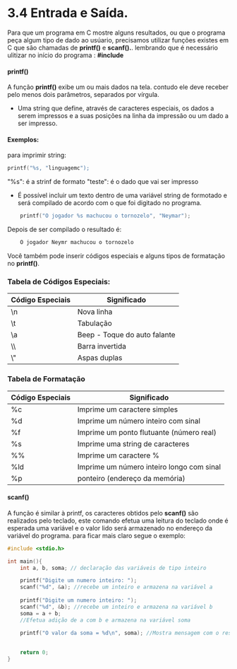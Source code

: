 # 3.4 Entrada e Saída.

Para que um programa em C mostre alguns resultados, ou que o programa peça algum tipo de dado ao usúario, precisamos utilizar funções existes em C que são chamadas de **printf()** e **scanf().**. lembrando que é necessário ulitizar no início do programa : **#include**

#### printf()

A função **printf()** exibe um ou mais dados na tela. contudo ele deve receber pelo menos dois parâmetros, separados por vírgula.

- Uma string que define, através de caracteres especiais, os dados a serem impressos e a suas posições na linha da impressão ou um dado a ser impresso.


#### Exemplos:
para imprimir string:

```c
printf("%s, "linguagemc");
```
"%s": é a strinf de formato
"teste": é o dado que vai ser impresso

- É possível incluir um texto dentro de uma variável string de formotado e será compilado de acordo com o que foi digitado no programa.

```c
    printf("O jogador %s machucou o tornozelo", "Neymar");
```

Depois de ser compilado o resultado é:

```c
    O jogador Neymr machucou o tornozelo
```

Você também pode inserir códigos especiais e alguns tipos de formatação no **printf()**.

### Tabela de Códigos Especiais:

|Código Especiais | Significado |
|-----------------| ------------
| \n| Nova linha |
| \t | Tabulação |
| \a | Beep - Toque do auto falante |
| \\\ | Barra invertida |
| \\" | Aspas duplas|

### Tabela de Formatação 

|Código Especiais | Significado |
|-----------------| ------------|
| %c | Imprime um caractere simples |
| %d | Imprime um número inteiro com sinal |
| %f | Imprime um ponto flutuante (número real) |
| %s | Imprime uma string de caracteres |
| %% | Imprime um caractere % |
| %ld | Imprime um número inteiro longo com sinal |
| %p | ponteiro (endereço da memória) |

#### scanf()

A função é similar à printf, os caracteres obtidos pelo **scanf()** são realizados pelo teclado,
este comando efetua uma leitura do teclado onde é esperada uma variável e o valor lido será armazenado no endereço da variável do programa. para ficar mais claro segue o exemplo:


```c
#include <stdio.h>

int main(){
    int a, b, soma; // declaração das variáveis de tipo inteiro

    printf("Digite um numero inteiro: ");
    scanf("%d", &a); //recebe um inteiro e armazena na variável a
  
    printf("Digite um numero inteiro: ");
    scanf("%d", &b); //recebe um inteiro e armazena na variável b
    soma = a + b;
    //Efetua adição de a com b e armazena na variável soma
  
    printf("O valor da soma = %d\n", soma); //Mostra mensagem com o resultado
  

    return 0;
}
```

